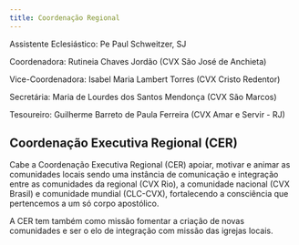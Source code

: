 ```yaml
---
title: Coordenação Regional
---
```


Assistente Eclesiástico: Pe Paul Schweitzer, SJ

Coordenadora: Rutineia Chaves Jordão (CVX São José de Anchieta)

Vice-Coordenadora: Isabel Maria Lambert Torres (CVX Cristo Redentor)

Secretária: Maria de Lourdes dos Santos Mendonça (CVX São Marcos)

Tesoureiro: Guilherme Barreto de Paula Ferreira (CVX Amar e Servir - RJ)

## Coordenação Executiva Regional (CER)

Cabe a Coordenação Executiva Regional (CER) apoiar, motivar e animar as comunidades locais sendo uma instância de comunicação e integração entre as comunidades da regional (CVX Rio), a comunidade nacional (CVX Brasil) e comunidade mundial (CLC-CVX), fortalecendo a consciência que pertencemos a um só corpo apostólico.

A CER tem também como missão fomentar a criação de novas comunidades e ser o elo de integração com missão das igrejas locais.